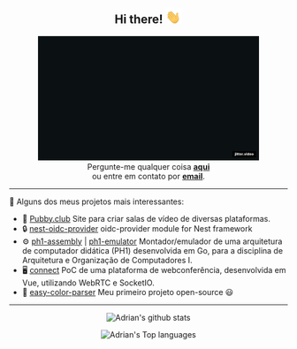 <div align="center">
  <h2>Hi there! <img src="https://github.com/adrianbrs/adrianbrs/blob/main/gifs/hand.gif?raw=true" width="30px"></h2>
</div>

<div align="center" width="50">
  <img src="https://github.com/adrianbrs/adrianbrs/blob/main/gifs/welcome.gif?raw=true" alt="Welcome to Adrian's Github!" width="400">
</div>

<div align="center">
  Pergunte-me qualquer coisa <a href="https://github.com/adrianbrs/adrianbrs/issues"><strong>aqui</strong></a> <br>
  ou entre em contato por <a href="mailto:contato@cerbaro.dev"><strong>email</strong></a>.
</div>

<hr>

🚀 Alguns dos meus projetos mais interessantes:

- 🎵 [Pubby.club](https://pubby.club) Site para criar salas de vídeo de diversas plataformas.
- 🔒 [nest-oidc-provider](https://github.com/adrianbrs/nest-oidc-provider) oidc-provider module for Nest framework
- ⚙ [ph1-assembly](https://github.com/adrianbrs/ph1-assembly) | [ph1-emulator](https://github.com/adrianbrs/ph1-emulator) Montador/emulador de uma arquitetura de computador didática (PH1) desenvolvida em Go, para a disciplina de Arquitetura e Organização de Computadores I.
- 🖥️ [connect](https://github.com/salomaosnff/connect) PoC de uma plataforma de webconferência, desenvolvida em Vue, utilizando WebRTC e SocketIO.
- 🎨 [easy-color-parser](https://github.com/adrianbrs/easy-color-parser) Meu primeiro projeto open-source 😃

<hr>

<div align="center">

![Adrian's github stats](https://github-readme-stats.vercel.app/api?username=adrianbrs&show_icons=true&theme=tokyonight)

![Adrian's Top languages](https://github-readme-stats.anuraghazra1.vercel.app/api/top-langs/?username=adrianbrs)

</div>
